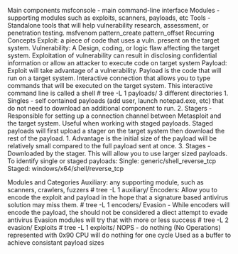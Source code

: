 Main components
	msfconsole - main command-line interface
	Modules - supporting modules such as exploits, scanners, payloads, etc
	Tools - Standalone tools that will help vulnerability research, assessment, or penetration testing. 
		msfvenom
		pattern_create
		pattern_offset
Recurring Concepts
	Exploit: a piece of code that uses a vuln. present on the target system.
	Vulnerability: A Design, coding, or logic flaw affecting the target system. Exploitation of vulnerability can result in disclosing confidential information or allow an attacker to execute code on target system
	Payload: Exploit will take advantage of a vulnerability. Payload is the code that will run on a target system.
		Interactive connection that allows you to type commands that will be executed on the target system.
		This interactive command line is called a shell
			# tree -L 1 payloads/
		3 different directories
			1. Singles - self contained payloads (add user, launch notepad.exe, etc) that do not need to download an additional component to run.
			2. Stagers - Responsible for setting up a connection channel between Metasploit and the target system. Useful when working with staged payloads. Staged payloads will first upload a stager on the target system then download the rest of the payload.
				1. Advantage is the initial size of the payload will be relatively small compared to the full payload sent at once.
			3. Stages - Downloaded by the stager. This will allow you to use larger sized payloads.
			To identify single or staged payloads:
				Single: generic/shell_reverse_tcp
				Staged: windows/x64/shell/reverse_tcp
		
Modules and Categories
	Auxiliary: any supporting module, such as scanners, crawlers, fuzzers
		# tree -L 1 auxiliary/
	Encoders: Allow you to encode the exploit and payload in the hope that a signature based antivirus solution may miss them.
		# tree -L 1 encoders/
	Evasion - While encoders will encode the payload, the should not be considered a diect attempt to evade antivirus
		Evasion modules will try that with more or less success
			# tree -L 2 evasion/
	Exploits
		# tree -L 1 exploits/
	NOPS - do nothing (No Operations)
		represented with 0x90
			CPU will do nothing for one cycle
			Used as a buffer to achieve consistant payload sizes
		